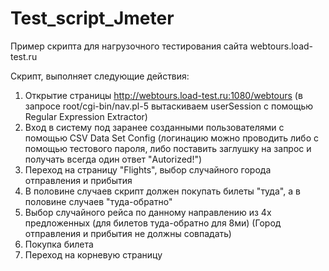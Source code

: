 # Test_script_Jmeter

Пример скрипта для нагрузочного тестирования сайта webtours.load-test.ru

Скрипт, выполняет следующие действия:

1. Открытие страницы http://webtours.load-test.ru:1080/webtours (в запросе root/cgi-bin/nav.pl-5 вытаскиваем userSession с помощью Regular Expression Extractor)
2. Вход в систему под заранее созданными пользователями с помощью CSV Data Set Config (логинацию можно проводить либо с помощью тестового пароля, либо поставить заглушку на запрос и получать всегда один ответ "Autorized!")
3. Переход на страницу "Flights", выбор случайного города отправления и прибытия
4. В половине случаев скрипт должен покупать билеты "туда", а в половине случаев "туда-обратно"
5. Выбор случайного рейса по данному направлению из 4х предложенных (для билетов туда-обратно для 8ми) (Город отправления и прибытия не должны совпадать)
6. Покупка билета
7. Переход на корневую страницу

